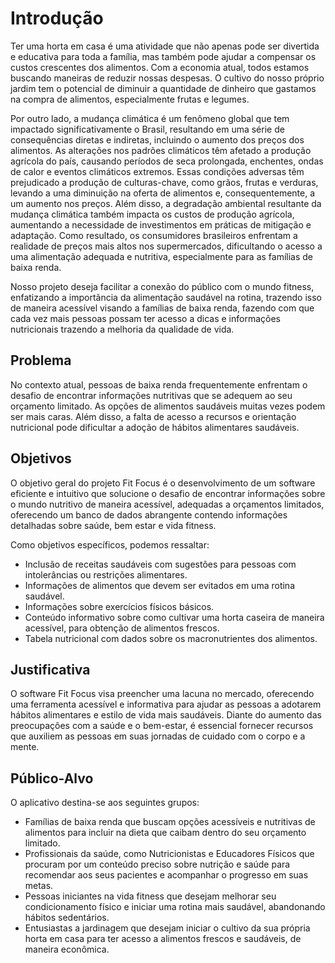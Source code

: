 # Introdução

Ter uma horta em casa é uma atividade que não apenas pode ser divertida e educativa para toda a família, mas também pode ajudar a compensar os custos crescentes dos alimentos. Com a economia atual, todos estamos buscando maneiras de reduzir nossas despesas. O cultivo do nosso próprio jardim tem o potencial de diminuir a quantidade de dinheiro que gastamos na compra de alimentos, especialmente frutas e legumes.

Por outro lado, a mudança climática é um fenômeno global que tem impactado significativamente o Brasil, resultando em uma série de consequências diretas e indiretas, incluindo o aumento dos preços dos alimentos. As alterações nos padrões climáticos têm afetado a produção agrícola do país, causando períodos de seca prolongada, enchentes, ondas de calor e eventos climáticos extremos. Essas condições adversas têm prejudicado a produção de culturas-chave, como grãos, frutas e verduras, levando a uma diminuição na oferta de alimentos e, consequentemente, a um aumento nos preços. Além disso, a degradação ambiental resultante da mudança climática também impacta os custos de produção agrícola, aumentando a necessidade de investimentos em práticas de mitigação e adaptação. Como resultado, os consumidores brasileiros enfrentam a realidade de preços mais altos nos supermercados, dificultando o acesso a uma alimentação adequada e nutritiva, especialmente para as famílias de baixa renda.

Nosso projeto deseja facilitar a conexão do público com o mundo fitness, enfatizando a importãncia da alimentação saudável na rotina, trazendo isso de maneira acessível visando a famílias de baixa renda, fazendo com que cada vez mais pessoas possam ter acesso a dicas e informações nutricionais trazendo a melhoria da qualidade de vida.

## Problema

No contexto atual, pessoas de baixa renda frequentemente enfrentam o desafio de encontrar informações nutritivas que se adequem ao seu orçamento limitado. As opções de alimentos saudáveis muitas vezes podem ser mais caras. Além disso, a falta de acesso a recursos e orientação nutricional pode dificultar a adoção de hábitos alimentares saudáveis.

## Objetivos

O objetivo geral do projeto Fit Focus é o desenvolvimento de um software eficiente e intuitivo que solucione o desafio de encontrar informações sobre o mundo nutritivo de maneira acessível, adequadas a orçamentos limitados, oferecendo um banco de dados abrangente contendo informações detalhadas sobre saúde, bem estar e vida fitness.

Como objetivos específicos, podemos ressaltar:

* Inclusão de	receitas saudáveis com sugestões para pessoas com intolerâncias ou restrições alimentares.
*	Informações de alimentos que devem ser evitados em uma rotina saudável.
*	Informações sobre exercícios físicos básicos.
*	Conteúdo informativo sobre como cultivar uma horta caseira de maneira acessível, para obtenção de alimentos frescos.
* Tabela nutricional com dados sobre os macronutrientes dos alimentos.

## Justificativa

O software Fit Focus visa preencher uma lacuna no mercado, oferecendo uma ferramenta acessível e informativa para ajudar as pessoas a adotarem hábitos alimentares e estilo de vida mais saudáveis. Diante do aumento das preocupações com a saúde e o bem-estar, é essencial fornecer recursos que auxiliem as pessoas em suas jornadas de cuidado com o corpo e a mente.

## Público-Alvo

O aplicativo destina-se aos seguintes grupos:

* Famílias de baixa renda que buscam opções acessíveis e nutritivas de alimentos para incluir na dieta que caibam dentro do seu orçamento limitado.
* Profissionais da saúde, como Nutricionistas e Educadores Físicos que procuram por um conteúdo preciso sobre nutrição e saúde para recomendar aos seus pacientes e acompanhar o progresso em suas metas.
* Pessoas iniciantes na vida fitness que desejam melhorar seu condicionamento físico e iniciar uma rotina mais saudável, abandonando hábitos sedentários.
* Entusiastas a jardinagem que desejam iniciar o cultivo da sua própria horta em casa para ter acesso a alimentos frescos e saudáveis, de maneira econômica.


